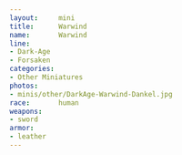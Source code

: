 ```yaml
---
layout:     mini
title:      Warwind
name:       Warwind
line:       
- Dark-Age
- Forsaken
categories:
- Other Miniatures
photos:
- minis/other/DarkAge-Warwind-Dankel.jpg
race:       human
weapons:    
- sword
armor:     
- leather
---
```


